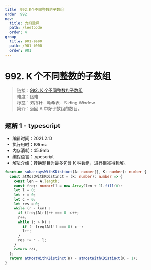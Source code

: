 ```yaml
---
title: 992.K个不同整数的子数组
order: 992
nav:
  title: 力扣题解
  path: /leetcode
  order: 4
group:
  title: 901-1000
  path: /901-1000
  order: 901
---
```


# 992. K 个不同整数的子数组

> 链接：[992. K 个不同整数的子数组](https://leetcode-cn.com/problems/subarrays-with-k-different-integers/)  
> 难度：困难  
> 标签：双指针、哈希表、Sliding Window  
> 简介：返回 A 中好子数组的数目。

## 题解 1 - typescript

- 编辑时间：2021.2.10
- 执行用时：108ms
- 内存消耗：45.9mb
- 编程语言：typescript
- 解法介绍：转换题目为最多包含 K 种数组，进行相减得到解。

```typescript
function subarraysWithKDistinct(A: number[], K: number): number {
  const atMostWithKDistinct = (k: number): number => {
    const len = A.length;
    const freq: number[] = new Array(len + 1).fill(0);
    let l = 0;
    let r = 0;
    let c = 0;
    let res = 0;
    while (r < len) {
      if (freq[A[r]]++ === 0) c++;
      r++;
      while (c > k) {
        if (--freq[A[l]] === 0) c--;
        l++;
      }
      res += r - l;
    }
    return res;
  };
  return atMostWithKDistinct(K) - atMostWithKDistinct(K - 1);
}
```
